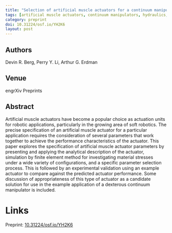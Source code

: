 ```yaml
---
title: "Selection of artificial muscle actuators for a continuum manipulator"
tags: [artificial muscle actuators, continuum manipulators, hydraulics, medical robotics, robotics]
category: preprint
doi: 10.31224/osf.io/YH2K6
layout: post
---
```


## Authors
Devin R. Berg, Perry Y. Li, Arthur G. Erdman

## Venue
engrXiv Preprints

## Abstract

Artificial muscle actuators have become a popular choice as actuation units for robotic applications, particularly in the growing area of soft robotics. The precise specification of an artificial muscle actuator for a particular application requires the consideration of several parameters that work together to achieve the performance characteristics of the actuator. This paper explores the specification of artificial muscle actuator parameters by presenting and applying the analytical description of the actuator, simulation by finite element method for investigating material stresses under a wide variety of configurations, and a specific parameter selection process. This is followed by an experimental validation using an example actuator to compare against the predicted actuator performance. Some discussion of appropriateness of this type of actuator as a candidate solution for use in the example application of a dexterous continuum manipulator is included.

# Links
Preprint: [10.31224/osf.io/YH2K6](https://doi.org/10.31224/osf.io/YH2K6)  
